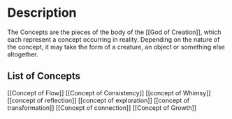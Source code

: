# Description
The Concepts are the pieces of the body of the [[God of Creation]], which each represent a concept occurring in reality. Depending on the nature of the concept, it may take the form of a creature, an object or something else altogether.

## List of Concepts
[[Concept of Flow]]
[[Concept of Consistency]]
[[concept of Whimsy]]
[[concept of reflection]]
[[concept of exploration]]
[[concept of transformation]]
[[Concept of connection]]
[[Concept of Growth]]
